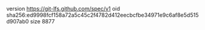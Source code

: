 version https://git-lfs.github.com/spec/v1
oid sha256:ed9998fcf158a72a5c45c2f4782d412eecbcfbe34971e9c6af8e5d515d907ab0
size 8877
